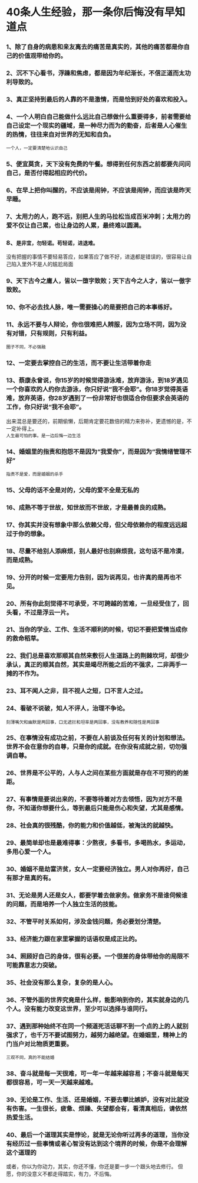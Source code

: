 # 40条人生经验，那一条你后悔没有早知道点
### 1、除了自身的病患和亲友离去的痛苦是真实的，其他的痛苦都是你自己的价值观带给你的。
### 2、沉不下心看书，浮躁和焦虑，都是因为年纪渐长，不信正道而太功利导致的。
### 3、真正坚持到最后的人靠的不是激情，而是恰到好处的喜欢和投入。
### 4、一个人明白自己能做什么远比自己想做什么重要得多，前者需要给自己设定一个现实的疆域，是一种尽力而为的勤奋，后者是人心催生的热情，往往来自对世界的无知和自负。
`一个人，一定要清楚地认识自己`
### 5、便宜莫贪，天下没有免费的午餐。想得到任何东西之前都要先问问自己，是否付得起相应的代价。
### 6、在早上把你叫醒的，不应该是闹钟，不应该是闹钟，而应该是昨天早睡。
### 7、太用力的人，跑不远，别把人生的马拉松当成百米冲刺；太用力的爱不仅让自己累，也让身边的人累，最终难以圆满。
### 8、`是非宜，勿轻诺。苟轻诺，进退难。`
没有把握的事情不要轻易答应，如果答应了做不好，进退都是错误的，很容易让自己陷入里外不是人的尴尬局面
### 9、天下古今之庸人，皆以一堕字致败；天下古今之人才，皆以一傲字致败。
### 10、你不必去找人脉，唯一需要操心的是要把自己的本事练好。
### 11、永远不要与人辩论，你也很难把人辨服，因为立场不同，因为没有对错，只有规则，只有利益。
`圈子不同，不必强融`
### 12、一定要去掌控自己的生活，而不要让生活带着你走
### 13、蔡康永曾说，你15岁的时候觉得游泳难，放弃游泳，到18岁遇见一个你喜欢的人约你去游泳，你只好说“我不会耶”。你18岁觉得英语难，放弃英语，你28岁遇到了一份非常好也很适合你但要求会英语的工作，你只好说“我不会耶”。
出来混总是要还的，前期偷懒，后期肯定要花数倍的精力来弥补，更遗憾的是，不一定补得上。<br/>
`人生最可怕的事。是一边后悔一边生活`
### 14、婚姻里的指责和抱怨不是因为“我爱你”，而是因为“我情绪管理不好”
`指责不是爱，而是婚姻的杀手`
### 15、父母的话不全是对的，父母的爱不全是无私的
### 16、成熟不等于世故，知世故而不世故，才是最善良的成熟。
### 17、你其实并没有想象中那么依赖父母，但父母依赖你的程度远远超过于你的想象。
### 18、尽量不给别人添麻烦，别人最好也别麻烦我，这句话不是冷漠，而是成熟。
### 19、分开的时候一定要用力告别，因为说再见，也许真的是再也不见。
### 20、所有你此刻觉得不可承受，不可跨越的苦难，一旦经受住了，回头看，不过是浮云一片。
### 21、当你的学业、工作、生活不顺利的时候，切记不要把爱情当成你的救命稻草。
### 22、我们总是喜欢那顺其自然来敷衍人生道路上的荆棘坎坷，却很少承认，真正的顺其自然，其实是竭尽所能之后的不强求，二非两手一摊的不作为。
### 23、耳不闻人之非，目不视人之短，口不言人之过。
### 24、看破不说破，知人不评人，治理不争论。
`刻薄嘴欠和幽默是两回事，口无遮拦和坦率是两回事，没有教养和随性是两回事`
### 25、在事情没有成功之前，不要在人前谈及任何有关的计划和想法。世界不会在意你的自尊，只是你的成就。在你没有成就之前，切勿强调自尊。
### 26、世界是不公平的，人与人之间在某些方面就是存在不可预约的差距。
### 27、有事情是要说出来的，不要等待着对方去领悟，因为对方不是你，不知道你想要什么，等到最后只能是伤心和失望，尤其是感情。
### 28、社会真的很残酷，你的能力和价值越低，被淘汰的就越快。
### 29、最简单却也是最难得事：少熬夜，多看书，多喝热水，多运动，多用心爱一个人。
### 30、婚姻不是劫富济贫，女人一定要经济独立。男人对你再好，自己有那才是真的有。
### 31、无论是男人还是女人，都要学着去做家务。做家务不是谁伺候谁的问题，而是培养一个人独立生活的技能。
### 32、不管平时关系如何，涉及金钱问题，务必要划分清楚。
### 33、经济能力跟在家里掌握的话语权是成正比的。
### 34、照顾好自己的身体，很有必要。一个很差的身体带给你的局限不可能靠意志力突破。
### 35、社会没有那么复杂，复杂的是人心。
### 36、不管外面的世界究竟是什么样，能影响到你的，其实就身边的几个人。没有能力改变这世界，至少可以选择与谁同行。
### 37、遇到那种始终不在同一个频道死活话聊不到一个点的上的人就别强求了，也千万不要试图努力，越努力越绝望。在婚姻里，精神上的门当户对比物质更重要。
`三观不同，真的不能结婚`
### 38、奋斗就是每一天很难，可一年一年越来越容易；不奋斗就是每天都很容易，可一天一天越来越难。
### 39、无论是工作、生活、还是婚姻，不要去攀比嫉妒，没有对比就没有伤害。一生很长，疲惫、烦躁、失望都会有，看清真相后，请依然热爱生活。
### 40、最后一个道理其实是悖论，就是无论你听过再多的道理，当你没有经历过一些事情或者心智没有达到这个境界的时候，你是不会理解这个道理的
或者，你以为你动力，其实，你还不懂，你还是要一步一个跟头地去修行。
但愿，你的没意义不都走得踏实，有力，不后悔。



